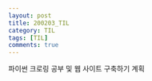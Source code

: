 ```yaml
---
layout: post
title: 200203_TIL
category: TIL
tags: [TIL]
comments: true
---
```


파이썬 크로링 공부 및
웹 사이트 구축하기 계획
